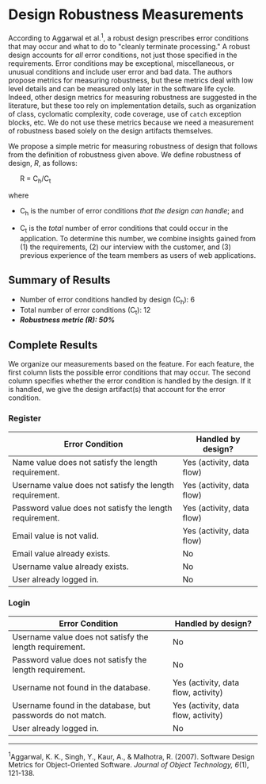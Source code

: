 # Design Robustness Measurements

According to Aggarwal et al.<sup>1</sup>, a robust design prescribes error conditions that may occur and what to do to "cleanly terminate processing." A robust design accounts for *all* error conditions, not just those specified in the requirements. Error conditions may be exceptional, miscellaneous, or unusual conditions and include user error and bad data. The authors propose metrics for measuring robustness, but these metrics deal with low level details and can be measured only later in the software life cycle. Indeed, other design metrics for measuring robustness are suggested in the literature, but these too rely on implementation details, such as organization of class, cyclomatic complexity, code coverage, use of `catch` exception blocks, etc. We do not use these metrics because we need a measurement of robustness based solely on the design artifacts themselves.

We propose a simple metric for measuring robustness of design that follows from the definition of robustness given above. We define robustness of design, *R*, as follows:

&nbsp;&nbsp;&nbsp;&nbsp;&nbsp;&nbsp;R = C<sub>h</sub>/C<sub>t</sub>

where 

* C<sub>h</sub> is the number of error conditions *that the design can handle*; and

* C<sub>t</sub> is the *total* number of error conditions that could occur in the application. To determine this number, we combine insights gained from (1) the requirements, (2) our interview with the customer, and (3) previous experience of the team members as users of web applications.

## Summary of Results

* Number of error conditions handled by design (C<sub>h</sub>): 6
* Total number of error conditions (C<sub>t</sub>): 12
* ***Robustness metric (R): 50%***

## Complete Results

We organize our measurements based on the feature. For each feature, the first column lists the possible error conditions that may occur. The second column specifies whether the error condition is handled by the design. If it is handled, we give the design artifact(s) that account for the error condition.

### Register

Error Condition | Handled by design?
--- | ---
Name value does not satisfy the length requirement. | Yes (activity, data flow)
Username value does not satisfy the length requirement. | Yes (activity, data flow)
Password value does not satisfy the length requirement. | Yes (activity, data flow)
Email value is not valid. | Yes (activity, data flow)
Email value already exists. | No
Username value already exists.  | No
User already logged in. | No

### Login   
Error Condition | Handled by design?
--- | ---
Username value does not satisfy the length requirement. | No
Password value does not satisfy the length requirement. | No
Username not found in the database. | Yes (activity, data flow, activity)
Username found in the database, but passwords do not match. | Yes (activity, data flow, activity)
User already logged in. | No


---
<sup>1</sup>Aggarwal, K. K., Singh, Y., Kaur, A., & Malhotra, R. (2007). Software Design Metrics for Object-Oriented Software. *Journal of Object Technology, 6*(1), 121-138.
